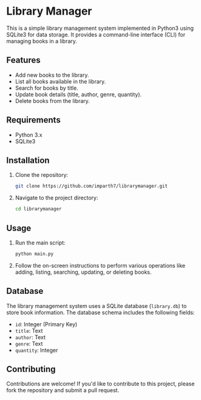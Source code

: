 # Library Manager

This is a simple library management system implemented in Python3 using SQLite3 for data storage. It provides a command-line interface (CLI) for managing books in a library.

## Features

- Add new books to the library.
- List all books available in the library.
- Search for books by title.
- Update book details (title, author, genre, quantity).
- Delete books from the library.

## Requirements

- Python 3.x
- SQLite3

## Installation

1. Clone the repository:

    ```bash
    git clone https://github.com/imparth7/librarymanager.git
    ```

2. Navigate to the project directory:

    ```bash
    cd librarymanager
    ```

## Usage

1. Run the main script:

    ```bash
    python main.py
    ```

2. Follow the on-screen instructions to perform various operations like adding, listing, searching, updating, or deleting books.

## Database

The library management system uses a SQLite database (`library.db`) to store book information. The database schema includes the following fields:

- `id`: Integer (Primary Key)
- `title`: Text
- `author`: Text
- `genre`: Text
- `quantity`: Integer

## Contributing

Contributions are welcome! If you'd like to contribute to this project, please fork the repository and submit a pull request.